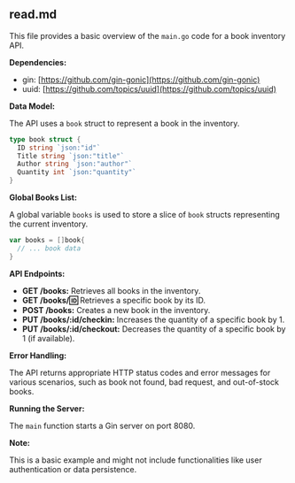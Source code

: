 ## read.md

This file provides a basic overview of the `main.go` code for a book inventory API.

**Dependencies:**

* gin: [https://github.com/gin-gonic](https://github.com/gin-gonic)
* uuid: [https://github.com/topics/uuid](https://github.com/topics/uuid)

**Data Model:**

The API uses a `book` struct to represent a book in the inventory.

```go
type book struct {
  ID string `json:"id"`
  Title string `json:"title"`
  Author string `json:"author"`
  Quantity int `json:"quantity"`
}
```

**Global Books List:**

A global variable `books` is used to store a slice of `book` structs representing the current inventory.

```go
var books = []book{
  // ... book data
}
```

**API Endpoints:**

* **GET /books:** Retrieves all books in the inventory.
* **GET /books/:id:** Retrieves a specific book by its ID.
* **POST /books:** Creates a new book in the inventory.
* **PUT /books/:id/checkin:** Increases the quantity of a specific book by 1.
* **PUT /books/:id/checkout:** Decreases the quantity of a specific book by 1 (if available).

**Error Handling:**

The API returns appropriate HTTP status codes and error messages for various scenarios, such as book not found, bad request, and out-of-stock books.

**Running the Server:**

The `main` function starts a Gin server on port 8080.

**Note:**

This is a basic example and might not include functionalities like user authentication or data persistence.
